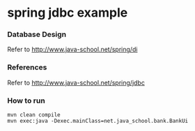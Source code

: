 # spring jdbc example

### Database Design
Refer to http://www.java-school.net/spring/di

### References
Refer to http://www.java-school.net/spring/jdbc

### How to run
	mvn clean compile
	mvn exec:java -Dexec.mainClass=net.java_school.bank.BankUi
